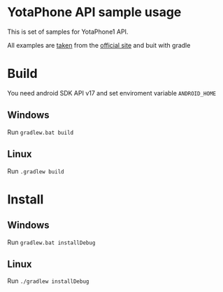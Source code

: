 # YotaPhone API sample usage
This is set of samples for YotaPhone1 API.

All examples are [taken](http://yotaphone.com/media/YotaPhone_API_usage_sample.zip) from the [official site](http://yotaphone.com/developer/docs/getting-started/code-examples-explanations/) and buit with gradle

# Build
You need android SDK API v17 and set enviroment variable `ANDROID_HOME`
## Windows
Run `gradlew.bat build`
## Linux
Run `.gradlew build`
# Install
## Windows
Run `gradlew.bat installDebug`
## Linux
Run `./gradlew installDebug`
